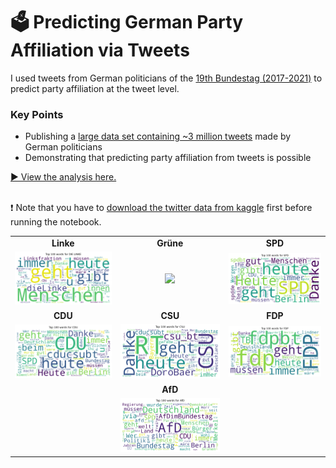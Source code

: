 # 🗳️ Predicting German Party Affiliation via Tweets

I used tweets from German politicians of the [19th Bundestag (2017-2021)](https://en.wikipedia.org/wiki/List_of_members_of_the_19th_Bundestag) to predict party affiliation at the tweet level.


### Key Points
- Publishing a [large data set containing ~3 million tweets](https://www.kaggle.com/datasets/schefflaa/predicting-party-affiliation) made by German politicians
- Demonstrating that predicting party affiliation from tweets is possible

[▶ View the analysis here.](https://github.com/schefflaa/predicting-party-affiliation/blob/main/main.ipynb)
</br>
</br>

❗ Note that you have to [download the twitter data from kaggle](https://www.kaggle.com/datasets/schefflaa/predicting-party-affiliation) first before running the notebook.
 
|                                      |                                      |                                    |
| :----------------------------------: | :----------------------------------: | :--------------------------------: |
|               **Linke**              |             **Grüne**                |               **SPD**              |
| ![](./pictures/wordclouds/linke.png) | ![](./pictures/wordclouds/grüne.png) | ![](./pictures/wordclouds/spd.png) |
|                 **CDU**              |               **CSU**                |               **FDP**              |
| ![](./pictures/wordclouds/cdu.png)   | ![](./pictures/wordclouds/csu.png)   | ![](./pictures/wordclouds/fdp.png) |
|                                      |               **AfD**                |                                    |
|                                      | ![](./pictures/wordclouds/afd.png)   |                                    |
